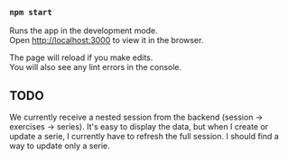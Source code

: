 ### `npm start`

Runs the app in the development mode.\
Open [http://localhost:3000](http://localhost:3000) to view it in the browser.

The page will reload if you make edits.\
You will also see any lint errors in the console.

## TODO

We currently receive a nested session from the backend (session -> exercises -> series).
It's easy to display the data, but when I create or update a serie, I currently have to refresh the full session. I should find a way to update only a serie.
